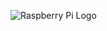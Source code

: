 ![Raspberry Pi Logo](https://helloworld.raspberrypi.org/assets/raspberry_pi_full-3b24e4193f6faf616a01c25cb915fca66883ca0cd24a3d4601c7f1092772e6bd.png)
